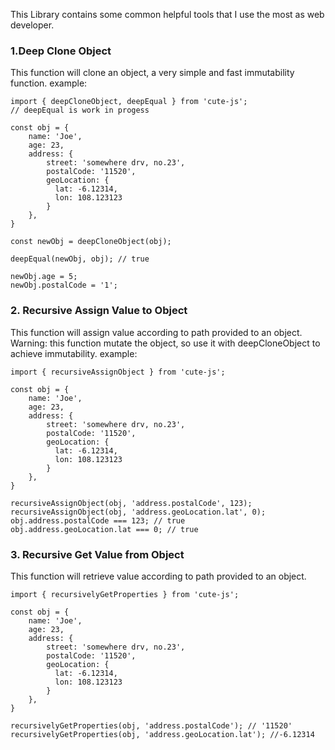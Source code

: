 This Library contains some common helpful tools that I use the most as web developer.

### 1.Deep Clone Object
This function will clone an object, a very simple and fast immutability function.
example: 
    
    import { deepCloneObject, deepEqual } from 'cute-js';
    // deepEqual is work in progess
        
    const obj = {
        name: 'Joe',
        age: 23,
        address: {
            street: 'somewhere drv, no.23',
            postalCode: '11520',
            geoLocation: {
              lat: -6.12314,
              lon: 108.123123
            }
        },
    }
    
    const newObj = deepCloneObject(obj);
    
    deepEqual(newObj, obj); // true
    
    newObj.age = 5;
    newObj.postalCode = '1';
    
### 2. Recursive Assign Value to Object
This function will assign value according to path provided to an object.
Warning: this function mutate the object, so use it with deepCloneObject to achieve immutability.
example: 
    
    import { recursiveAssignObject } from 'cute-js';
        
    const obj = {
        name: 'Joe',
        age: 23,
        address: {
            street: 'somewhere drv, no.23',
            postalCode: '11520',
            geoLocation: {
              lat: -6.12314,
              lon: 108.123123
            }
        },
    }
    
    recursiveAssignObject(obj, 'address.postalCode', 123);
    recursiveAssignObject(obj, 'address.geoLocation.lat', 0);
    obj.address.postalCode === 123; // true
    obj.address.geoLocation.lat === 0; // true
    
    
    
### 3. Recursive Get Value from Object
This function will retrieve value according to path provided to an object.
    
    import { recursivelyGetProperties } from 'cute-js';
        
    const obj = {
        name: 'Joe',
        age: 23,
        address: {
            street: 'somewhere drv, no.23',
            postalCode: '11520',
            geoLocation: {
              lat: -6.12314,
              lon: 108.123123
            }
        },
    }
    
    recursivelyGetProperties(obj, 'address.postalCode'); // '11520'
    recursivelyGetProperties(obj, 'address.geoLocation.lat'); //-6.12314